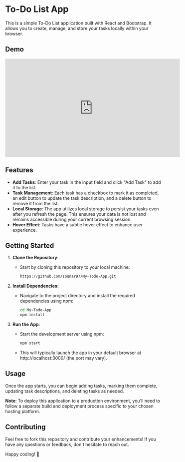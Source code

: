 # To-Do List App

This is a simple To-Do List application built with React and Bootstrap. It allows you to create, manage, and store your tasks locally within your browser.
## Demo

<iframe width="560" height="315" src="https://www.youtube.com/embed/fq9XeBUzJXA?si=LzkUXP56ucC3RUYB" title="YouTube video player" frameborder="0" allow="accelerometer; autoplay; clipboard-write; encrypted-media; gyroscope; picture-in-picture; web-share" allowfullscreen></iframe>

## Features

- **Add Tasks**: Enter your task in the input field and click "Add Task" to add it to the list.
- **Task Management**: Each task has a checkbox to mark it as completed, an edit button to update the task description, and a delete button to remove it from the list.
- **Local Storage**: The app utilizes local storage to persist your tasks even after you refresh the page. This ensures your data is not lost and remains accessible during your current browsing session.
- **Hover Effect**: Tasks have a subtle hover effect to enhance user experience.

## Getting Started

1. **Clone the Repository**:
   - Start by cloning this repository to your local machine:
     ```bash
     https://github.com/sounar97/My-Todo-App.git
     ```

2. **Install Dependencies**:
   - Navigate to the project directory and install the required dependencies using npm:
     ```bash
     cd My-Todo-App
     npm install
     ```

3. **Run the App**:
   - Start the development server using npm:
     ```bash
     npm start
     ```
   - This will typically launch the app in your default browser at http://localhost:3000/ (the port may vary).

## Usage

Once the app starts, you can begin adding tasks, marking them complete, updating task descriptions, and deleting tasks as needed.

**Note**: To deploy this application to a production environment, you'll need to follow a separate build and deployment process specific to your chosen hosting platform.

## Contributing

Feel free to fork this repository and contribute your enhancements! If you have any questions or feedback, don't hesitate to reach out.

Happy coding! 🚀
